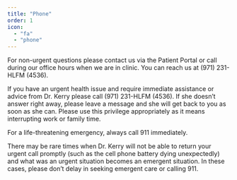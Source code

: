 ```yaml
---
title: "Phone"
order: 1
icon: 
  - "fa"
  - "phone"
---
```

For non-urgent questions please contact us via the Patient Portal or call during our office hours when we are in clinic. You can reach us at (971) 231-HLFM (4536).

If you have an urgent health issue and require immediate assistance or advice from Dr. Kerry please call (971) 231-HLFM (4536). If she doesn’t answer right away, please leave a message and she will get back to you as soon as she can. Please use this privilege appropriately as it means interrupting work or family time.

For a life-threatening emergency, always call 911 immediately.

There may be rare times when Dr. Kerry will not be able to return your urgent call promptly (such as the cell phone battery dying unexpectedly) and what was an urgent situation becomes an emergent situation. In these cases, please don’t delay in seeking emergent care or calling 911.